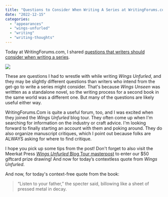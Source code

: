 ```yaml
---
title: "Questions to Consider When Writing A Series at WritingForums.com!"
date: "2022-12-15"
categories:
  - "appearances"
  - "wings-unfurled"
  - "writing"
  - "writing-thoughts"
---
```


Today at WritingForums.com, I shared [questions that writers should consider when writing a series](https://www.writingforums.com/threads/rebecca-gomez-farrell-shares-questions-to-consider-when-writing-a-series.201362/).

![](https://d2ypg8o05lff0b.cloudfront.net/wp-content/uploads/sites/3/2022/12/15224656/writingforumsbooktour.jpg)

These are questions I had to wrestle with while writing _Wings Unfurled_, and they may be slightly different questions than writers who intend from the get-go to write a series might consider. That's because _Wings Unseen_ was writtten as a standalone novel, so the writing process for a second book in the same world was a different one. But many of the questions are likely useful either way.

WritingForums.Com is quite a useful forum, too, and I was excited when they joined the _Wings Unfurled_ blog tour. They often come up when I'm searching for information on the industry or craft advice. I'm looking forward to finally starting an account with them and poking around. They do also organize manuscript critiques, which I point out because folks are ALWAYS asking for where to find critique.

I hope you pick up some tips from the post! Don't forget to also visit the Meerkat Press [_Wings Unfurled_ Blog Tour masterpost](https://meerkatpress.com/wings-unfurled-blog-tour-giveaway/) to enter our $50 giftcard prize drawing! And now for today’s contextless quote from _Wings Unfurled_.

And now, for today's context-free quote from the book:

> “Listen to your father,” the specter said, billowing like a sheet of pressed metal in decay.
